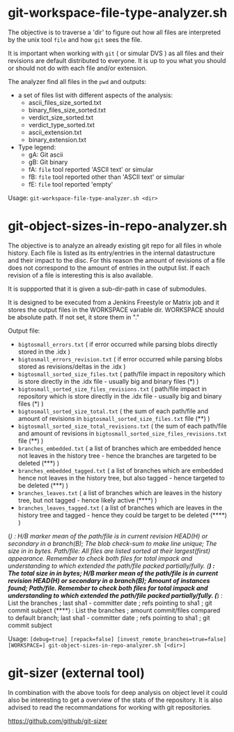 # git-workspace-file-type-analyzer.sh

The objective is to traverse a 'dir' to figure out how all files are interpreted by the unix tool `file` and how `git` sees the file.

It is important when working with `git` ( or simular DVS ) as all files and their revisions are default distributed to everyone. It is up to you what you should or should not do with each file and/or extension.

The analyzer find all files in the `pwd` and outputs:
* a set of files list with different aspects of the analysis:
  * ascii_files_size_sorted.txt
  * binary_files_size_sorted.txt
  * verdict_size_sorted.txt
  * verdict_type_sorted.txt
  * ascii_extension.txt
  * binary_extension.txt
* Type legend:
  * gA: Git ascii
  * gB: Git binary 
  * fA: `file` tool reported 'ASCII text' or simular
  * fB: `file` tool reported other than 'ASCII text' or simular
  * fE: `file` tool reported 'empty'

Usage: `git-workspace-file-type-analyzer.sh <dir>`

# git-object-sizes-in-repo-analyzer.sh

The objective is to analyze an already existing git repo for all files in whole history. Each file is listed as its entry/entries in the internal datastructure and their impact to the disc. For this reason the amount of revisions of a file does not correspond to the amount of entries in the output list. If each revision of a file is interesting this is also available.

It is suppported that it is given a sub-dir-path in case of submodules.

It is designed to be executed from a Jenkins Freestyle or Matrix job and it stores the output files in the WORKSPACE variable dir. WORKSPACE should be absolute path. If not set, it store them in "."

Output file:
* `bigtosmall_errors.txt` ( if error occurred while parsing blobs directly stored in the .idx )
* `bigtosmall_errors_revision.txt` ( if error occurred while parsing blobs stored as revisions/deltas in the .idx )
* `bigtosmall_sorted_size_files.txt` ( path/file impact in repository which is store directly in the .idx file - usually big and binary files (*) )
* `bigtosmall_sorted_size_files_revisions.txt` ( path/file impact in repository which is store directly in the .idx file - usually big and binary files (*) )
* `bigtosmall_sorted_size_total.txt` ( the sum of each path/file and amount of revisions in `bigtosmall_sorted_size_files.txt` file (**) )
* `bigtosmall_sorted_size_total_revisions.txt` ( the sum of each path/file and amount of revisions in `bigtosmall_sorted_size_files_revisions.txt` file (**) )
* `branches_embedded.txt` ( a list of branches which are embedded hence not leaves in the history tree - hence the branches are targeted to be deleted (***) )
* `branches_embedded_tagged.txt` ( a list of branches which are embedded hence not leaves in the history tree, but also tagged - hence targeted to be deleted (***)  )
* `branches_leaves.txt`  ( a list of branches which are leaves in the history tree, but not tagged - hence likely active (****) )
* `branches_leaves_tagged.txt` ( a list of branches which are leaves in the history tree and tagged - hence they could be target to be deleted (****) )

(*) : H/B marker mean of the path/file is in current revision HEAD(H) or secondary in a branch(B); The blob check-sum to make line unique; The size in in bytes. Path/file: All files are listed sorted at their largest(first) appearance. Remember to check both files for total impack and understanding to which extended the path/file packed partially/fully.
(**) : The total size in in bytes; H/B marker mean of the path/file is in current revision HEAD(H) or secondary in a branch(B); Amount of instances found; Path/file. Remember to check both files for total impack and understanding to which extended the path/file packed partially/fully.
(***) : List the branches ; last sha1 - committer date ; refs pointing to sha1 ; git commit subject
(****) : List the branches ; amount commit/files compared to default branch; last sha1 - committer date ; refs pointing to sha1 ; git commit subject

Usage: `[debug=true] [repack=false] [invest_remote_branches=true=false] [WORKSPACE=`<absolute-path>`] git-object-sizes-in-repo-analyzer.sh [<dir>]`

# git-sizer (external tool)
In combination with the above tools for deep analysis on object level it could also be interesting to get a overview of the stats of the repository. It is also advised to read the recommandations for working with git repositories.

https://github.com/github/git-sizer


